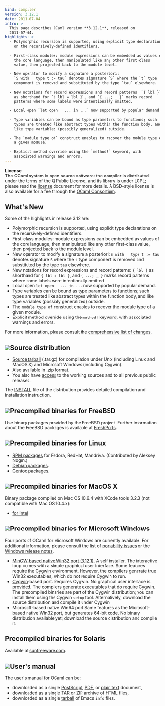 ```yaml
---
kind: compiler
version: 3.12.1
date: 2011-07-04
intro: >
  This page describes OCaml version **3.12.1**, released on
  2011-07-04.
highlights: >
  - Polymorphic recursion is supported, using explicit type declarations
    on the recursively-defined identifiers.
  
  - First-class modules: module expressions can be embedded as values of
    the core language, then manipulated like any other first-class
    value, then projected back to the module level.
  
  - New operator to modify a signature a posteriori:
    `S with   type t := tau` denotes signature `S` where the `t` type
    component is removed and substituted by the type `tau` elsewhere.
  
  - New notations for record expressions and record patterns: `{ lbl }`
    as shorthand for `{ lbl = lbl }`, and `{ ...; _ }` marks record
    patterns where some labels were intentionally omitted.
  
  - Local open `let open   ... in ...` now supported by popular demand.
  
  - Type variables can be bound as type parameters to functions; such
    types are treated like abstract types within the function body, and
    like type variables (possibly generalized) outside.
  
  - The `module type of` construct enables to recover the module type of
    a given module.
  
  - Explicit method override using the `method!` keyword, with
    associated warnings and errors.
---
```


**License**<br />
 The OCaml system is open source software: the compiler is distributed
under the terms of the Q Public License, and its library is under LGPL;
please read the [license](/docs/license.html) document for more details. A
BSD-style license is also available for a fee through the [OCaml
Consortium](/consortium/).

## What's New
Some of the highlights in release 3.12 are:

* Polymorphic recursion is supported, using explicit type declarations
 on the recursively-defined identifiers.
* First-class modules: module expressions can be embedded as values of
 the core language, then manipulated like any other first-class
 value, then projected back to the module level.
* New operator to modify a signature a posteriori:
 `S with   type t := tau` denotes signature `S` where the `t` type
 component is removed and substituted by the type `tau` elsewhere.
* New notations for record expressions and record patterns: `{ lbl }`
 as shorthand for `{ lbl = lbl }`, and `{ ...; _ }` marks record
 patterns where some labels were intentionally omitted.
* Local open `let open   ... in ...` now supported by popular demand.
* Type variables can be bound as type parameters to functions; such
 types are treated like abstract types within the function body, and
 like type variables (possibly generalized) outside.
* The `module type of` construct enables to recover the module type of
 a given module.
* Explicit method override using the `method!` keyword, with
 associated warnings and errors.

For more information, please consult the [comprehensive list of
changes](4.00/notes/Changes).

## ![](../img/source.gif "")Source distribution
* [Source
 tarball](https://github.com/ocaml/ocaml/archive/3.12.1.tar.gz)
 (.tar.gz) for compilation under Unix (including Linux and MacOS X)
 and Microsoft Windows (including Cygwin).
* Also available in
 [.zip](https://github.com/ocaml/ocaml/archive/3.12.1.zip)
 format.
* You also have [access](index.html) to the working
 sources and to all previous public releases.

The [INSTALL](3.12/notes/INSTALL)
file of the distribution provides detailed compilation and installation
instruction.

## ![](../img/freebsd.gif "")Precompiled binaries for FreeBSD
Use binary packages provided by the FreeBSD project. Further information
about the FreeBSD packages is available at
[FreshPorts](http://www.freshports.org/lang/ocaml).

## ![](../img/linux.gif "")Precompiled binaries for Linux
* [RPM packages](http://rpm.nogin.org/ocaml.html) for Fedora, RedHat,
 Mandriva. (Contributed by Aleksey Nogin.)
* [Debian packages](http://packages.debian.org/ocaml).
* [Gentoo
 packages](http://packages.gentoo.org/packages/?category=dev-lang;name=ocaml).

## ![](../img/macos.gif "")Precompiled binaries for MacOS X
Binary package compiled on Mac OS 10.6.4 with XCode tools 3.2.3 (not
compatible with Mac OS 10.4.x):

* [for
 Intel](https://caml.inria.fr/pub/distrib/ocaml-3.12/ocaml-3.12.0-intel.dmg)

## ![](../img/windows.gif "")Precompiled binaries for Microsoft Windows
Four ports of OCaml for Microsoft Windows are currently available. For
additional information, please consult the list of [portability
issues](http://caml.inria.fr/ocaml/portability.en.html) or the [Windows
release
notes](3.12/notes/README.win32).

* [MinGW-based native Win32 port
 (3.12.1)](http://protz.github.com/ocaml-installer/). A self
 installer. The interactive loop comes with a simple graphical user
 interface. Some features require the [Cygwin](http://cygwin.com/)
 environment. However, the compilers generate true Win32 executables,
 which do not require Cygwin to run.
* [Cygwin](http://cygwin.com/)-based port. Requires Cygwin. No
 graphical user interface is provided. The compilers generate
 executables that do require Cygwin. The precompiled binaries are
 part of the Cygwin distribution; you can install them using the
 Cygwin `setup` tool. Alternatively, download the source distribution
 and compile it under Cygwin.
* Microsoft-based native Win64 port Same features as the
 Microsoft-based native Win32 port, but generates 64-bit code. No
 binary distribution available yet; download the source distribution
 and compile it.

## Precompiled binaries for Solaris
Available at [sunfreeware.com](http://sunfreeware.com/).

## ![](../img/doc.gif "")User's manual
The user's manual for OCaml can be:

* downloaded as a single
 [PostScript](3.12/ocaml-3.12-refman.ps.gz),
 [PDF](3.12/ocaml-3.12-refman.pdf),
 or [plain
 text](3.12/ocaml-3.12-refman.txt)
 document,
* downloaded as a single
 [TAR](3.12/ocaml-3.12-refman.html.tar.gz)
 or
 [ZIP](3.12/ocaml-3.12-refman.html.zip)
 archive of HTML files,
* downloaded as a single
 [tarball](3.12/ocaml-3.12-refman.info.tar.gz)
 of Emacs `info` files.
